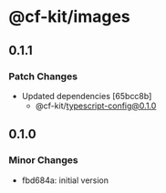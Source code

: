 # @cf-kit/images

## 0.1.1

### Patch Changes

- Updated dependencies [65bcc8b]
  - @cf-kit/typescript-config@0.1.0

## 0.1.0

### Minor Changes

- fbd684a: initial version
